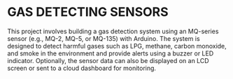 # GAS DETECTING SENSORS
This project involves building a gas detection system using an MQ-series sensor (e.g., MQ-2, MQ-5, or MQ-135) with Arduino. The system is designed to detect harmful gases such as LPG, methane, carbon monoxide, and smoke in the environment and provide alerts using a buzzer or LED indicator. Optionally, the sensor data can also be displayed on an LCD screen or sent to a cloud dashboard for monitoring.
